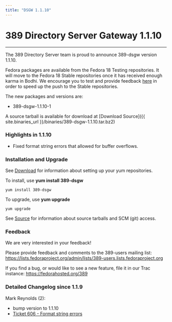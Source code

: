 ```yaml
---
title: "DSGW 1.1.10"
---
```


# 389 Directory Server Gateway 1.1.10
-----------------------------------

The 389 Directory Server team is proud to announce 389-dsgw version 1.1.10.

Fedora packages are available from the Fedora 18 Testing repositories. It will move to the Fedora 18 Stable repositories once it has received enough karma in Bodhi. We encourage you to test and provide feedback [here](https://admin.fedoraproject.org/updates/FEDORA-2013-2485/389-dsgw-1.1.10-1.fc18) in order to speed up the push to the Stable repositories.

The new packages and versions are:

-   389-dsgw-1.1.10-1

A source tarball is available for download at [Download Source]({{ site.binaries_url }}/binaries/389-dsgw-1.1.10.tar.bz2)

### Highlights in 1.1.10

-   Fixed format string errors that allowed for buffer overflows.

### Installation and Upgrade

See [Download](../download.html) for information about setting up your yum repositories.

To install, use **yum install 389-dsgw**

`yum install 389-dsgw`

To upgrade, use **yum upgrade**

`yum upgrade`

See [Source](../development/source.html) for information about source tarballs and SCM (git) access.

### Feedback

We are very interested in your feedback!

Please provide feedback and comments to the 389-users mailing list: <https://lists.fedoraproject.org/admin/lists/389-users.lists.fedoraproject.org>

If you find a bug, or would like to see a new feature, file it in our Trac instance: <https://fedorahosted.org/389>

### Detailed Changelog since 1.1.9

Mark Reynolds (2):

-   bump version to 1.1.10
-   [Ticket 606 - Format string errors](https://fedorahosted.org/389/ticket/606)

